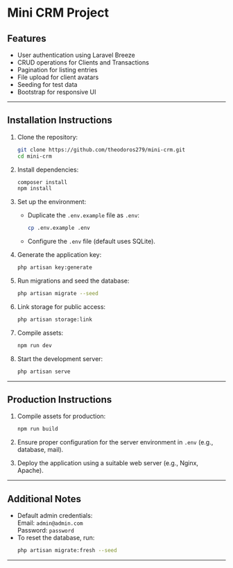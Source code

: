 # Mini CRM Project

## Features

- User authentication using Laravel Breeze
- CRUD operations for Clients and Transactions
- Pagination for listing entries
- File upload for client avatars
- Seeding for test data
- Bootstrap for responsive UI

---

## Installation Instructions

1. Clone the repository:
    ```bash
    git clone https://github.com/theodoros279/mini-crm.git
    cd mini-crm
    ```

2. Install dependencies:
    ```bash
    composer install
    npm install
    ```

3. Set up the environment:
    - Duplicate the `.env.example` file as `.env`:
      ```bash
      cp .env.example .env
      ```
    - Configure the `.env` file (default uses SQLite).

4. Generate the application key:
    ```bash
    php artisan key:generate
    ```

5. Run migrations and seed the database:
    ```bash
    php artisan migrate --seed
    ```

6. Link storage for public access:
    ```bash
    php artisan storage:link
    ```

7. Compile assets:
    ```bash
    npm run dev
    ```

8. Start the development server:
    ```bash
    php artisan serve
    ```

---

## Production Instructions

1. Compile assets for production:
    ```bash
    npm run build
    ```

2. Ensure proper configuration for the server environment in `.env` (e.g., database, mail).

3. Deploy the application using a suitable web server (e.g., Nginx, Apache).

---

## Additional Notes

- Default admin credentials:  
  Email: `admin@admin.com`  
  Password: `password`
- To reset the database, run:
    ```bash
    php artisan migrate:fresh --seed
    ```

---
